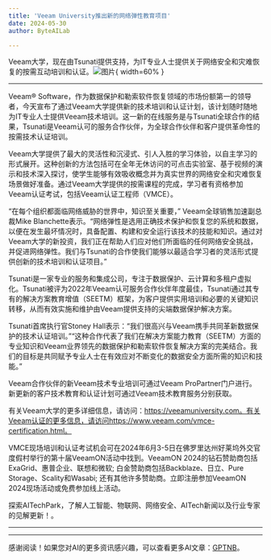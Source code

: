 ```yaml
---
title: 'Veeam University推出新的网络弹性教育项目'
date: 2024-05-30
author: ByteAILab

---
```


Veeam大学，现在由Tsunati提供支持，为IT专业人士提供关于网络安全和灾难恢复的按需互动培训和认证。![图片](https://ai-techpark.com/wp-content/uploads/2024/05/Veeam-1-960x540.jpg){ width=60% }

---
Veeam® Software，作为数据保护和勒索软件恢复领域的市场份额第一的领导者，今天宣布了通过Veeam大学提供新的技术培训和认证计划，该计划随时随地为IT专业人士提供Veeam技术培训。这一新的在线服务是与Tsunati全球合作的结果，Tsunati是Veeam认可的服务合作伙伴，为全球合作伙伴和客户提供革命性的按需技术认证培训。

Veeam大学提供了最大的灵活性和沉浸式、引人入胜的学习体验，以自主学习的形式展开。这种创新的方法包括可在全年无休访问的可点击实验室、基于视频的演示和技术深入探讨，使学生能够有效吸收概念并为真实世界的网络安全和灾难恢复场景做好准备。通过Veeam大学提供的按需课程的完成，学习者有资格参加Veeam认证考试，包括Veeam认证工程师（VMCE）。

“在每个组织都面临网络威胁的世界中，知识至关重要，” Veeam全球销售加速副总裁Mike Blanchette表示。“网络弹性是选用正确技术保护和恢复您的系统和数据，以便在发生最坏情况时，具备配置、构建和安全运行该技术的技能和知识。通过对Veeam大学的新投资，我们正在帮助人们应对他们所面临的任何网络安全挑战，并促进网络弹性。我们与Tsunati的合作使我们能够以最适合学习者的灵活形式提供创新的技术培训和认证项目。”

Tsunati是一家专业的服务和集成公司，专注于数据保护、云计算和多租户虚拟化。Tsunati被评为2022年Veeam认可服务合作伙伴年度最佳，Tsunati通过其专有的解决方案教育增值（SEETM）框架，为客户提供实用培训和必要的关键知识转移，从而有效实施和维护由Veeam提供支持的尖端数据保护解决方案。

Tsunati首席执行官Stoney Hall表示：“我们很高兴与Veeam携手共同革新数据保护的技术认证培训。”“这种合作代表了我们在解决方案能力教育（SEETM）方面的专业知识和Veeam业界领先的数据保护和勒索软件恢复解决方案的完美结合。我们的目标是共同赋予专业人士在有效应对不断变化的数据安全方面所需的知识和技能。”

Veeam合作伙伴的新Veeam技术专业培训可通过Veeam ProPartner门户进行。新更新的客户技术教育和认证计划可通过Veeam技术教育服务分别获取。

有关Veeam大学的更多详细信息，请访问：https://veeamuniversity.com。有关Veeam认证的更多信息，请访问https://www.veeam.com/vmce-certification.html。

VMCE现场培训和认证考试机会可在2024年6月3-5日在佛罗里达州好莱坞外交官度假村举行的第十届VeeamON活动中找到。VeeamON 2024的钻石赞助商包括ExaGrid、惠普企业、联想和微软; 白金赞助商包括Backblaze、日立、Pure Storage、Scality和Wasabi; 还有其他许多赞助商。立即注册参加VeeamON 2024现场活动或免费参加线上活动。

探索AITechPark，了解人工智能、物联网、网络安全、AITech新闻以及行业专家的见解更新！。

---
---
感谢阅读！如果您对AI的更多资讯感兴趣，可以查看更多AI文章：[GPTNB](https://gptnb.com)。